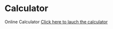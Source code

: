# Calculator
Online Calculator
[Click here to lauch the calculator](https://htmlpreview.github.io/?https://github.com/arghya17/Calculator/blob/main/index.html)
